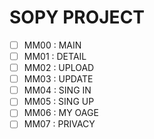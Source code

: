# SOPY PROJECT

- [ ] MM00 : MAIN
- [ ] MM01 : DETAIL
- [ ] MM02 : UPLOAD
- [ ] MM03 : UPDATE
- [ ] MM04 : SING IN
- [ ] MM05 : SING UP
- [ ] MM06 : MY OAGE
- [ ] MM07 : PRIVACY
